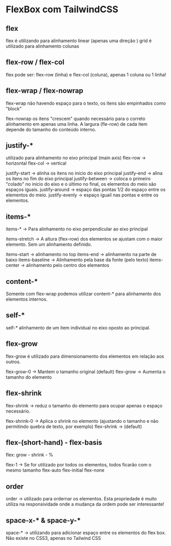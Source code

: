 # FlexBox com TailwindCSS

## flex

flex é utilizando para alinhamento linear (apenas uma direção )
grid é utilizado para alinhamento colunas

## flex-row / flex-col

flex pode ser:
flex-row (linha) e flex-col (coluna), apenas 1 coluna ou 1 linha!

## flex-wrap / flex-nowrap

flex-wrap não havendo espaço para o texto, os itens são empinhados como "block"

flex-nowrap os itens "crescem" quando necessário para o correto alinhamento em apenas uma linha.
A largura (fle-row) de cada item depende do tamanho do conteúdo interno.

## justify-*

utilizado para alinhamento no eixo principal (main axis)
flex-row -> horizontal
flex-col -> vertical
 
justify-start -> alinha os itens no início do eixo principal
justify-end -> alina os itens no fim do eixo principal
justify-between -> coloca o primeiro "colado" no início do eixo e o último no final, os elementos do meio são espaços iguais.
justify-around -> espaço das pontas 1/2 do espaço entre os elementos do meio.
justify-evenly -> espaço iguail nas pontas e entre os elementos.

## items-*

items-* -> Para alinhamento no eixo perpendicular ao eixo principal

items-stretch -> A altura (flex-row) dos elementos se ajustam com o maior elemento. Sem um alinhamento definido.

items-start -> alinhamento no top
items-end -> alinhamento na parte de baixo
items-baseline -> Alinhamento pela base da fonte (pelo texto)
items-center -> alinhamento pelo centro dos elementos

## content-*

Somente com flex-wrap podemos utilizar content-* para alinhamento dos elementos internos.

## self-*

self-* alinhamento de um item individual no eixo oposto ao principal.

## flex-grow

flex-grow é utilizado para dimensionamento dos elementos em relação aos outros.

flex-grow-0 -> Mantem o tamanho original (default)
flex-grow -> Aumenta o tamanho do elemento

## flex-shrink

flex-shrink -> reduz o tamanho do elemento para ocupar apenas o espaço necessário.

flex-shrink-0 -> Aplica o shrink no elemento (ajustando o tamanho e não permitindo quebra de texto, por exemplo)
flex-shrink -> (default)

## flex-(short-hand) - flex-basis

flex: grow - shrink - %

flex-1 -> Se for utilizado por todos os elementos, todos ficarão com o mesmo tamanho
flex-auto
flex-initial
flex-none

## order

order -> utilizado para ordernar os elementos. Esta propriedade é muito utiliza na responsividade onde a mudança da ordem pode ser interessante!

## space-x-* & space-y-* 

space-* -> utilizando para adicionar espaço entre os elementos do flex box. Não existe no CSS3, apenas no Tailwind CSS
